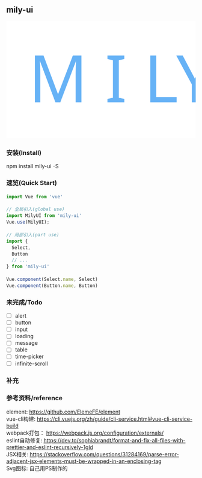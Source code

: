 ## mily-ui

<p style="text-align:center">
  <img src="https://github.com/milyyy/mily-ui/blob/master/mily-ui-logo.svg">
</p>


### 安装(Install)
npm install mily-ui -S

### 速览(Quick Start)
```js
import Vue from 'vue'

// 全局引入(global use)
import MilyUI from 'mily-ui'
Vue.use(MilyUI);

// 局部引入(part use)
import {
  Select,
  Button
  // ...
} from 'mily-ui'

Vue.component(Select.name, Select)
Vue.component(Button.name, Button)
```   


### 未完成/Todo

- [ ] alert
- [ ] button
- [ ] input
- [ ] loading
- [ ] message
- [ ] table
- [ ] time-picker
- [ ] infinite-scroll   

### 补充


### 参考资料/reference
element:  https://github.com/ElemeFE/element  
vue-cli构建: https://cli.vuejs.org/zh/guide/cli-service.html#vue-cli-service-build  
webpack打包： https://webpack.js.org/configuration/externals/  
eslint自动修复: https://dev.to/sophiabrandt/format-and-fix-all-files-with-prettier-and-eslint-recursively-1gld  
JSX相关: https://stackoverflow.com/questions/31284169/parse-error-adjacent-jsx-elements-must-be-wrapped-in-an-enclosing-tag  
Svg图标: 自己用PS制作的  


